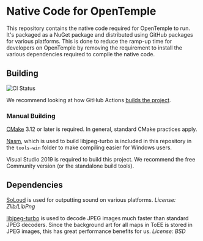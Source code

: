 
# Native Code for OpenTemple

This repository contains the native code required for OpenTemple to run. It's packaged as a NuGet package and
distributed using GitHub packages for various platforms. This is done to reduce the ramp-up time for developers
on OpenTemple by removing the requirement to install the various dependencies required to compile the native
code.

## Building

<img src="https://github.com/GrognardsFromHell/OpenTemple.Native/workflows/CI/badge.svg" alt="CI Status">

We recommend looking at how GitHub Actions [builds the project](.github/workflows/ci.yml).

### Manual Building

[CMake](https://cmake.org/) 3.12 or later is required. In general, standard CMake practices apply.

[Nasm](https://www.nasm.us/), which is used to build libjpeg-turbo is included in this repository in the `tools-win`
folder to make compiling easier for Windows users.

Visual Studio 2019 is required to build this project. We recommend the free Community version (or the standalone build tools).

## Dependencies

[SoLoud](https://github.com/jarikomppa/soloud) is used for outputting sound on various platforms.
*License: Zlib/LibPng*

[libjpeg-turbo](https://github.com/libjpeg-turbo/libjpeg-turbo) is used to decode JPEG images much faster than standard JPEG decoders. 
Since the background art for all maps in ToEE is stored in JPEG images, this has great performance benefits for us. 
*License: BSD*

